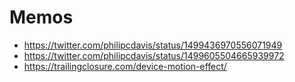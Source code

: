 # Memos
- https://twitter.com/philipcdavis/status/1499436970556071949
- https://twitter.com/philipcdavis/status/1499605504665939972
- https://trailingclosure.com/device-motion-effect/
